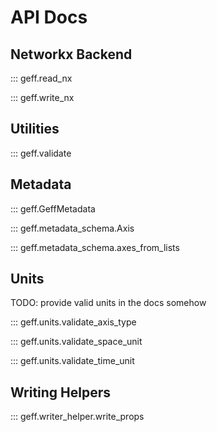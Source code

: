 # API Docs

## Networkx Backend

::: geff.read_nx

::: geff.write_nx

## Utilities

::: geff.validate

## Metadata

::: geff.GeffMetadata

::: geff.metadata_schema.Axis

::: geff.metadata_schema.axes_from_lists

## Units

TODO: provide valid units in the docs somehow

::: geff.units.validate_axis_type

::: geff.units.validate_space_unit

::: geff.units.validate_time_unit

## Writing Helpers

::: geff.writer_helper.write_props